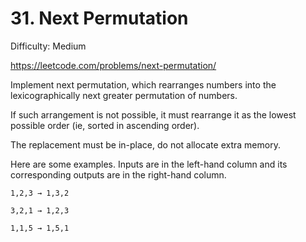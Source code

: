 # 31. Next Permutation

Difficulty: Medium

https://leetcode.com/problems/next-permutation/

Implement next permutation, which rearranges numbers into the lexicographically next greater permutation of numbers.

If such arrangement is not possible, it must rearrange it as the lowest possible order (ie, sorted in ascending order).

The replacement must be in-place, do not allocate extra memory.

Here are some examples. Inputs are in the left-hand column and its corresponding outputs are in the right-hand column.

```
1,2,3 → 1,3,2

3,2,1 → 1,2,3

1,1,5 → 1,5,1
```
